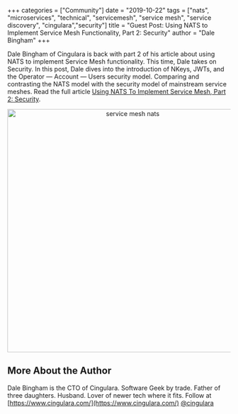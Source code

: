 +++
categories = ["Community"]
date = "2019-10-22"
tags = ["nats", "microservices", "technical", "servicemesh", "service mesh", "service discovery", "cingulara","security"]
title = "Guest Post: Using NATS to Implement Service Mesh Functionality, Part 2: Security"
author = "Dale Bingham"
+++
  
Dale Bingham of Cingulara is back with part 2 of his article about using NATS to implement Service Mesh functionality. This time, Dale takes on Security.
In this post, Dale dives into the introduction of NKeys, JWTs, and the Operator — Account — Users security model. Comparing and contrasting the NATS model with the security model of mainstream service meshes. Read the full article [Using NATS To Implement Service Mesh, Part 2: Security](https://medium.com/@dale.bingham_30375/using-nats-to-implement-service-mesh-functionality-part-2-security-e963d63583f8).
<div align="center">
<img height="550" width="550" alt="service mesh nats" src="/img/blog/nats-to-implement-servicemesh-part1-service-discovery/dale_bingham_part2.png">
</div>

## More About the Author

Dale Bingham is the CTO of Cingulara. Software Geek by trade. Father of three daughters. Husband. Lover of newer tech where it fits. Follow at [https://www.cingulara.com/](https://www.cingulara.com/) [@cingulara](https://twitter.com/cingulara)